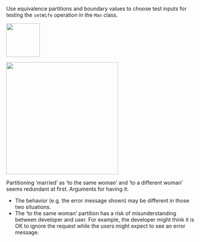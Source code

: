 <panel header="{{ icon_Q_A }} setWife">
<question has-input="true">

Use equivalence partitions and boundary values to choose test inputs for testing the `setWife` operation in the `Man` class.

<img src="{{baseUrl}}/testCaseDesign/summary/exercises/images/manWoman.png" height="90" />
<p/>

<div slot="answer">

<img src="{{baseUrl}}/testCaseDesign/summary/exercises/images/manWomanPartitions.png" height="300" />
<p/>

Partitioning ‘married’ as ‘to the same woman’ and ‘to a different woman’ seems redundant at first. Arguments for having it:

* The behavior (e.g. the error message shown) may be different in those two situations.
* The ‘to the same woman’ partition has a risk of misunderstanding between developer and user. For example, the developer might think it is OK to ignore the request while the users might expect to see an error message.

</div>
</question>
</panel>
